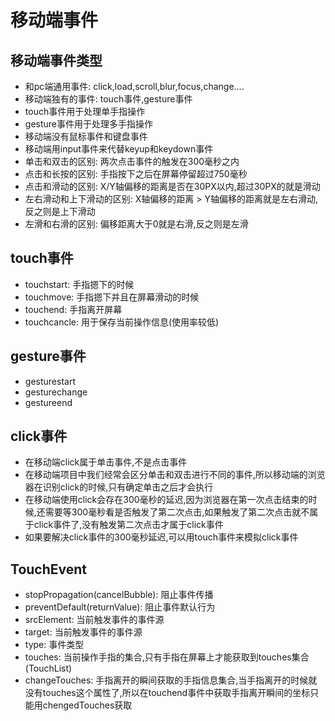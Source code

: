 # 移动端事件

## 移动端事件类型

* 和pc端通用事件: click,load,scroll,blur,focus,change....
* 移动端独有的事件: touch事件,gesture事件
* touch事件用于处理单手指操作
* gesture事件用于处理多手指操作
* 移动端没有鼠标事件和键盘事件
* 移动端用input事件来代替keyup和keydown事件
* 单击和双击的区别: 两次点击事件的触发在300毫秒之内
* 点击和长按的区别: 手指按下之后在屏幕停留超过750毫秒
* 点击和滑动的区别: X/Y轴偏移的距离是否在30PX以内,超过30PX的就是滑动
* 左右滑动和上下滑动的区别: X轴偏移的距离 > Y轴偏移的距离就是左右滑动,反之则是上下滑动
* 左滑和右滑的区别: 偏移距离大于0就是右滑,反之则是左滑


## touch事件

* touchstart: 手指摁下的时候
* touchmove: 手指摁下并且在屏幕滑动的时候
* touchend: 手指离开屏幕
* touchcancle: 用于保存当前操作信息(使用率较低)

## gesture事件

* gesturestart
* gesturechange
* gestureend

## click事件

* 在移动端click属于单击事件,不是点击事件
* 在移动端项目中我们经常会区分单击和双击进行不同的事件,所以移动端的浏览器在识别click的时候,只有确定单击之后才会执行
* 在移动端使用click会存在300毫秒的延迟,因为浏览器在第一次点击结束的时候,还需要等300毫秒看是否触发了第二次点击,如果触发了第二次点击就不属于click事件了,没有触发第二次点击才属于click事件
* 如果要解决click事件的300毫秒延迟,可以用touch事件来模拟click事件

## TouchEvent

* stopPropagation(cancelBubble): 阻止事件传播
* preventDefault(returnValue): 阻止事件默认行为
* srcElement: 当前触发事件的事件源
* target: 当前触发事件的事件源
* type: 事件类型
* touches: 当前操作手指的集合,只有手指在屏幕上才能获取到touches集合(TouchList)
* changeTouches: 手指离开的瞬间获取的手指信息集合,当手指离开的时候就没有touches这个属性了,所以在touchend事件中获取手指离开瞬间的坐标只能用chengedTouches获取